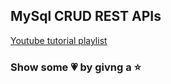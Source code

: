 ## MySql CRUD REST APIs

[Youtube tutorial playlist](https://www.youtube.com/watch?v=v4vWz7cukEA&list=PLuHGmgpyHfRy-n9oj9R2mp3-EXTGbOqwY)

### Show some 💗 by givng a ⭐